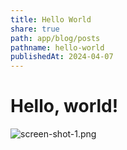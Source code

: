```yaml
---
title: Hello World
share: true
path: app/blog/posts
pathname: hello-world
publishedAt: 2024-04-07
---
```


# Hello, world!


![screen-shot-1.png](screen-shot-1.png)